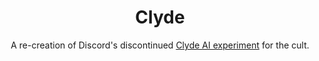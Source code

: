 <h1 align="center">Clyde</h1>
<p align="center">A re-creation of Discord's discontinued <a href="https://discord.fandom.com/wiki/Clyde_(chatbot)">Clyde AI experiment</a> for the cult.</p>

